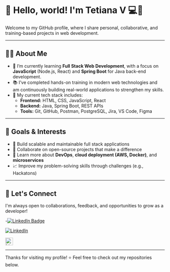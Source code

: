 # 👋 Hello, world! I'm Tetiana V 💻🚀

Welcome to my GitHub profile, where I share personal, collaborative, and training-based projects in web development.

---

## 👨‍💻 About Me

- 🌱 I’m currently learning **Full Stack Web Development**, with a focus on **JavaScript** (Node.js, React) and **Spring Boot** for Java back-end development.
- 📚 I’ve completed hands-on training in modern web technologies and am continuously building real-world applications to strengthen my skills.
- 🔧 My current tech stack includes:
  - **Frontend:** HTML, CSS, JavaScript, React
  - **Backend:** Java, Spring Boot, REST APIs
  - **Tools:** Git, GitHub, Postman, PostgreSQL, Jira, VS Code, Figma

---

## 🎯 Goals & Interests

- 🚀 Build scalable and maintainable full stack applications
- 💬 Collaborate on open-source projects that make a difference
- 🧠 Learn more about **DevOps**, **cloud deployment (AWS, Docker)**, and **microservices**
- 📈 Improve my problem-solving skills through challenges (e.g., Hackatons)

---


## 🤝 Let's Connect

I'm always open to collaborations, feedback, and opportunities to grow as a developer!

-[![LinkedIn Badge](https://img.shields.io/badge/-LinkedIn-0A66C2?style=flat&logo=linkedin&logoColor=white)](https://linkedin.com/in/tetianav)

[![LinkedIn](https://img.shields.io/badge/LinkedIn-blue?logo=linkedin&style=flat-square)](https://linkedin.com/in/yourusername)

<a href="https://linkedin.com/in/yourusername" target="_blank">
  <img src="https://cdn.jsdelivr.net/npm/simple-icons@v9/icons/linkedin.svg" alt="LinkedIn" width="24" height="24" />
</a>

---

Thanks for visiting my profile! ⭐ Feel free to check out my repositories below.
